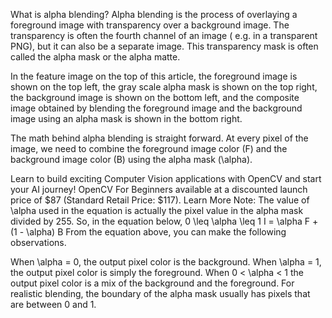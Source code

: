 What is alpha blending?
Alpha blending is the process of overlaying a foreground image with transparency over a background image. The transparency is often the fourth channel of an image ( e.g. in a transparent PNG), but it can also be a separate image. This transparency mask is often called the alpha mask or the alpha matte.

In the feature image on the top of this article, the foreground image is shown on the top left, the gray scale alpha mask is shown on the top right, the background image is shown on the bottom left, and the composite image obtained by blending the foreground image and the background image using an alpha mask is shown in the bottom right.

The math behind alpha blending is straight forward. At every pixel of the image, we need to combine the foreground image color (F) and the background image color (B) using the alpha mask (\alpha).


Learn to build exciting Computer Vision applications with OpenCV and start your AI journey!
OpenCV For Beginners available at a discounted launch price of $87 (Standard Retail Price: $117).
Learn More
Note: The value of \alpha used in the equation is actually the pixel value in the alpha mask divided by 255. So, in the equation below, 0 \leq \alpha \leq 1
I = \alpha F + (1 - \alpha) B
From the equation above, you can make the following observations.

When \alpha = 0, the output pixel color is the background.
When \alpha = 1, the output pixel color is simply the foreground.
When 0 < \alpha < 1 the output pixel color is a mix of the background and the foreground. For realistic blending, the boundary of the alpha mask usually has pixels that are between 0 and 1.

